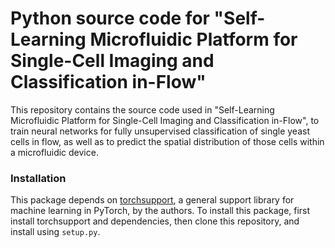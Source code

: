 # Python source code for "Self-Learning Microfluidic Platform for Single-Cell Imaging and Classification in-Flow"

This repository contains the source code used in "Self-Learning Microfluidic Platform
for Single-Cell Imaging and Classification in-Flow", to train neural networks for
fully unsupervised classification of single yeast cells in flow, as well as to
predict the spatial distribution of those cells within a microfluidic device.

### Installation
This package depends on [torchsupport](https://github.com/mjendrusch/torchsupport), a general
support library for machine learning in PyTorch, by the authors. To install this
package, first install torchsupport and dependencies, then clone this repository,
and install using `setup.py`.
